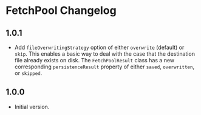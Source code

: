 # FetchPool Changelog

## 1.0.1

- Add `fileOverwritingStrategy` option of either `overwrite` (default) or `skip`. This enables a basic way to deal with the case that the destination file already exists on disk. The `FetchPoolResult` class has a new corresponding `persistenceResult` property of either `saved`, `overwritten`, or `skipped`.

## 1.0.0

- Initial version.
